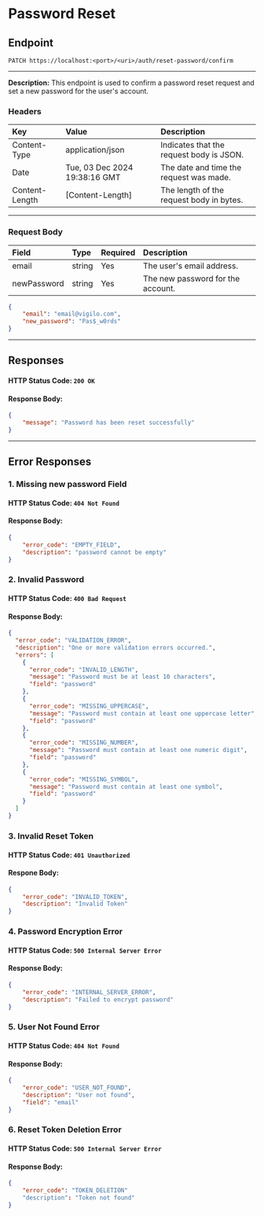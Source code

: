# Password Reset
## Endpoint
```
PATCH https://localhost:<port>/<uri>/auth/reset-password/confirm
```
---
**Description:** This endpoint is used to confirm a password reset request and set a new password for the user's account.
### Headers
| Key             | Value                         | Description                              |
| :-------------- | :---------------------------- | :----------------------------------------|
| Content-Type    | application/json              | Indicates that the request body is JSON. |
| Date            | Tue, 03 Dec 2024 19:38:16 GMT | The date and time the request was made.  |
| Content-Length  | [Content-Length]              | The length of the request body in bytes. |

---
### Request Body
| Field       | Type    | Required  | Description                       |
|:------------|:--------|:----------|:----------------------------------|
| email       | string  | Yes       | The user's email address.         |
| newPassword | string  | Yes       | The new password for the account. |

```json
{
    "email": "email@vigilo.com",
    "new_password": "Pas$_w0rds"
}
```
---
## Responses
#### HTTP Status Code: `200 OK`
#### Response Body:
```json
{
    "message": "Password has been reset successfully"
}
```
---
## Error Responses
### 1. Missing new password Field
#### HTTP Status Code: `404 Not Found`
#### Response Body:
```json
{
    "error_code": "EMPTY_FIELD",
    "description": "password cannot be empty"
}
```

### 2. Invalid Password
#### HTTP Status Code: `400 Bad Request`
#### Response Body:
```json
{
  "error_code": "VALIDATION_ERROR",
  "description": "One or more validation errors occurred.",
  "errors": [
    {
      "error_code": "INVALID_LENGTH",
      "message": "Password must be at least 10 characters",
      "field": "password"
    },
    {
      "error_code": "MISSING_UPPERCASE",
      "message": "Password must contain at least one uppercase letter",
      "field": "password"
    },
    {
      "error_code": "MISSING_NUMBER",
      "message": "Password must contain at least one numeric digit",
      "field": "password"
    },
    {
      "error_code": "MISSING_SYMBOL",
      "message": "Password must contain at least one symbol",
      "field": "password"
    }
  ]
}
```

### 3. Invalid Reset Token
#### HTTP Status Code: `401 Unauthorized`
#### Respone Body:
```json
{
    "error_code": "INVALID_TOKEN",
    "description": "Invalid Token"
}
```

### 4. Password Encryption Error
#### HTTP Status Code: `500 Internal Server Error`
#### Response Body:
```json
{
    "error_code": "INTERNAL_SERVER_ERROR",
    "description": "Failed to encrypt password"
}
```

### 5. User Not Found Error
#### HTTP Status Code: `404 Not Found`
#### Response Body:
```json
{
    "error_code": "USER_NOT_FOUND",
    "description": "User not found",
    "field": "email"
}
```

### 6. Reset Token Deletion Error
#### HTTP Status Code: `500 Internal Server Error`
#### Response Body:
```json
{
    "error_code": "TOKEN_DELETION"
    "description": "Token not found"
}
```